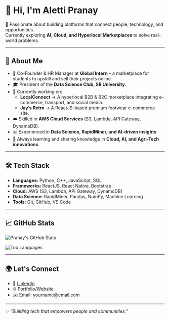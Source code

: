 # 👋 Hi, I'm Aletti Pranay

🚀 Passionate about building platforms that connect people, technology, and opportunities.  
Currently exploring **AI, Cloud, and Hyperlocal Marketplaces** to solve real-world problems.

---

## 🌟 About Me
- 💼 Co-Founder & HR Manager at **Global Intern** – a marketplace for students to upskill and sell their projects online.  
- 🎓 President of the **Data Science Club, SR University**.  
- 🔭 Currently working on:
  - **LocalConnect** → A hyperlocal B2B & B2C marketplace integrating e-commerce, transport, and social media.  
  - **Jay’s Retro** → A ReactJS-based premium footwear e-commerce site.  
- ☁️ Skilled in **AWS Cloud Services** (S3, Lambda, API Gateway, DynamoDB).  
- 📊 Experienced in **Data Science, RapidMiner, and AI-driven insights**.  
- 🌱 Always learning and sharing knowledge in **Cloud, AI, and Agri-Tech innovations**.  

---

## 🛠️ Tech Stack
- **Languages:** Python, C++, JavaScript, SQL  
- **Frameworks:** ReactJS, React Native, Bootstrap  
- **Cloud:** AWS (S3, Lambda, API Gateway, DynamoDB)  
- **Data Science:** RapidMiner, Pandas, NumPy, Machine Learning  
- **Tools:** Git, GitHub, VS Code  

---

## 📈 GitHub Stats
![Pranay's GitHub Stats](https://github-readme-stats.vercel.app/api?username=Pranay9392&show_icons=true&theme=radical)

![Top Languages](https://github-readme-stats.vercel.app/api/top-langs/?username=Pranay9392&layout=compact&theme=radical)

---

## 🌍 Let's Connect
- 💼 [LinkedIn](https://www.linkedin.com/)  
- 🌐 [Portfolio/Website](#)  
- ✉️ Email: yourname@email.com  

---
✨ *“Building tech that empowers people and communities.”*  
